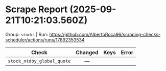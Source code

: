 # Scrape Report (2025-09-21T10:21:03.560Z)

Group: `stocks`  |  Run: https://github.com/AlbertoRoca96/scraping-checks-scheduler/actions/runs/17892353534

| Check | Changed | Keys | Error |
|---|:---:|:--|:--|
| `stock_ntdoy_global_quote` | — |  |  |
